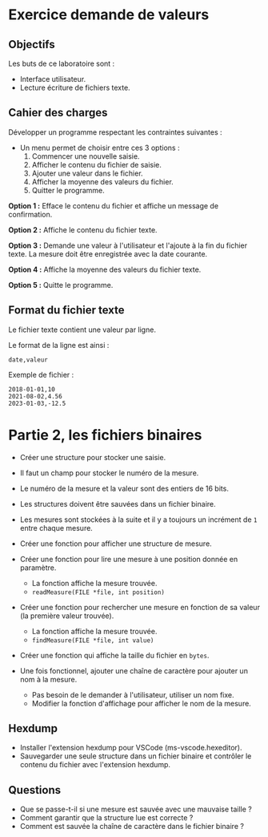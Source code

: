 # Exercice demande de valeurs

## Objectifs
Les buts de ce laboratoire sont :
- Interface utilisateur.
- Lecture écriture de fichiers texte.

## Cahier des charges
Développer un programme respectant les contraintes suivantes :

- Un menu permet de choisir entre ces 3 options :
  1. Commencer une nouvelle saisie.
  2. Afficher le contenu du fichier de saisie.
  3. Ajouter une valeur dans le fichier.
  4. Afficher la moyenne des valeurs du fichier.
  5. Quitter le programme.

**Option 1 :**
Efface le contenu du fichier et affiche un message de confirmation.

**Option 2 :**
Affiche le contenu du fichier texte.

**Option 3 :**
Demande une valeur à l'utilisateur et l'ajoute à la fin du fichier texte.
La mesure doit être enregistrée avec la date courante.

**Option 4 :**
Affiche la moyenne des valeurs du fichier texte.

**Option 5 :**
Quitte le programme.

## Format du fichier texte
Le fichier texte contient une valeur par ligne.

Le format de la ligne est ainsi :
```
date,valeur
```

Exemple de fichier :
```
2018-01-01,10
2021-08-02,4.56
2023-01-03,-12.5
```


# Partie 2, les fichiers binaires
- Créer une structure pour stocker une saisie.
- Il faut un champ pour stocker le numéro de la mesure.
- Le numéro de la mesure et la valeur sont des entiers de 16 bits.
- Les structures doivent être sauvées dans un fichier binaire.
- Les mesures sont stockées à la suite et il y a toujours un incrément de `1` entre chaque mesure.
- Créer une fonction pour afficher une structure de mesure.
- Créer une fonction pour lire une mesure à une position donnée en paramètre.
  - La fonction affiche la mesure trouvée.
  - `readMeasure(FILE *file, int position)`
- Créer une fonction pour rechercher une mesure en fonction de sa valeur (la première valeur trouvée).
  - La fonction affiche la mesure trouvée.
  - `findMeasure(FILE *file, int value)`
- Créer une fonction qui affiche la taille du fichier en `bytes`.

- Une fois fonctionnel, ajouter une chaîne de caractère pour ajouter un nom à la mesure.
  - Pas besoin de le demander à l'utilisateur, utiliser un nom fixe.
  - Modifier la fonction d'affichage pour afficher le nom de la mesure.

## Hexdump
- Installer l'extension hexdump pour VSCode (ms-vscode.hexeditor).
- Sauvegarder une seule structure dans un fichier binaire et contrôler le contenu du fichier avec l'extension hexdump.

## Questions
- Que se passe-t-il si une mesure est sauvée avec une mauvaise taille ?
- Comment garantir que la structure lue est correcte ?
- Comment est sauvée la chaîne de caractère dans le fichier binaire ?